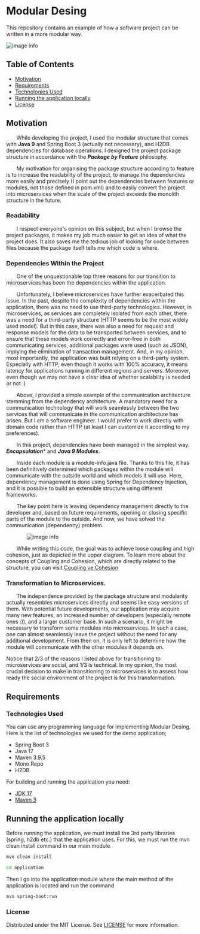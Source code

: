 
# Modular Desing
This repository contains an example of how a software project can be written in a more modular way. 
&nbsp;&nbsp;&nbsp;&nbsp;&nbsp;&nbsp;

![image info](https://drive.google.com/file/d/1pturX4mreLbRa0NwxhDpK2C5uen0T22O/view?usp=sharing) 

## Table of Contents
* [Motivation](#Motivation)
* [Requirements](#Requirements)
* [Technologies Used](#Technologies-Used)
* [Running the application locally](#Running-the-application-locally)
* [License](#License)

## Motivation
&nbsp;&nbsp;&nbsp;&nbsp;&nbsp;&nbsp;
While developing the project, I used the modular structure that comes with **Java 9** and Spring Boot 3 (actually not necessary), and H2DB dependencies for database operations. I designed the project package structure in accordance with the ***Package by Feature*** philosophy.

&nbsp;&nbsp;&nbsp;&nbsp;&nbsp;&nbsp;
My motivation for organising the package structure according to feature is to increase the readability of the project, to manage the dependencies more easily and precisely (I point out the dependencies between features or modules, not those defined in pom.xml) and to easily convert the project into microservices when the scale of the project exceeds the monolith structure in the future. 

### Readability
&nbsp;&nbsp;&nbsp;&nbsp;&nbsp;&nbsp;
I respect everyone's opinion on this subject, but when I browse the project packages, it makes my job much easier to get an idea of what the project does. It also saves me the tedious job of looking for code between files because the package itself tells me which code is where.

### Dependencies Within the Project
&nbsp;&nbsp;&nbsp;&nbsp;&nbsp;&nbsp;
One of the unquestionable top three reasons for our transition to microservices has been the dependencies within the application. 

&nbsp;&nbsp;&nbsp;&nbsp;&nbsp;&nbsp;
Unfortunately, I believe microservices have further exacerbated this issue. In the past, despite the complexity of dependencies within the application, there was no need to use third-party technologies. However, in microservices, as services are completely isolated from each other, there was a need for a third-party structure (HTTP seems to be the most widely used model). But in this case, there was also a need for request and response models for the data to be transported between services, and to ensure that these models work correctly and error-free in both communicating services, additional packages were used (such as JSON), implying the elimination of transaction management. And, in my opinion, most importantly, the application was built relying on a third-party system. Especially with HTTP, even though it works with 100% accuracy, it means latency for applications running in different regions and servers. Moreover, even though we may not have a clear idea of whether scalability is needed or not :)

&nbsp;&nbsp;&nbsp;&nbsp;&nbsp;&nbsp;
Above, I provided a simple example of the communication architecture stemming from the dependency architecture. A mandatory need for a communication technology that will work seamlessly between the two services that will communicate in the communication architecture has arisen. But I am a software engineer. I would prefer to work directly with domain code rather than HTTP (at least I can customize it according to my preferences).

&nbsp;&nbsp;&nbsp;&nbsp;&nbsp;&nbsp;
In this project, dependencies have been managed in the simplest way. ***Encapsulation**** and ***Java 9 Modules***.

&nbsp;&nbsp;&nbsp;&nbsp;&nbsp;&nbsp;
Inside each module is a module-info.java file. Thanks to this file, it has been definitively determined which packages within the module will communicate with the outside world and which models it will use. Here, dependency management is done using Spring for Dependency Injection, and it is possible to build an extensible structure using different frameworks.

&nbsp;&nbsp;&nbsp;&nbsp;&nbsp;&nbsp;
The key point here is leaving dependency management directly to the developer and, based on future requirements, opening or closing specific parts of the module to the outside. And now, we have solved the communication (dependency) problem.

&nbsp;&nbsp;&nbsp;&nbsp;&nbsp;&nbsp;
&nbsp;&nbsp;&nbsp;&nbsp;&nbsp;&nbsp;
![image info](https://miro.medium.com/v2/resize:fit:720/format:webp/1*1Gp2CkZKaj_myY9srSWaiQ.jpeg)

&nbsp;&nbsp;&nbsp;&nbsp;&nbsp;&nbsp;
While writing this code, the goal was to achieve loose coupling and high cohesion, just as depicted in the upper diagram. To learn more about the concepts of Coupling and Cohesion, which are directly related to the structure, you can visit [Coupling ve Cohesion](https://medium.com/clarityhub/low-coupling-high-cohesion-3610e35ac4a6)

### Transformation to Microservices.

&nbsp;&nbsp;&nbsp;&nbsp;&nbsp;&nbsp;
The independence provided by the package structure and modularity actually resembles microservices directly and seems like easy versions of them. With potential future developments, our application may acquire many new features, an increased number of developers (especially remote ones :)), and a larger customer base. In such a scenario, it might be necessary to transform some modules into microservices. In such a case, one can almost seamlessly leave the project without the need for any additional development. From then on, it is only left to determine how the module will communicate with the other modules it depends on.

Notice that 2/3 of the reasons I listed above for transitioning to microservices are social, and 1/3 is technical. In my opinion, the most crucial decision to make in transitioning to microservices is to assess how ready the social environment of the project is for this transformation.


## Requirements

### Technologies Used

You can use any programming language for implementing Modular Desing. Here is the list of technologies we used for the demo application;

* Spring Boot 3
* Java 17
* Maven 3.9.5
* Mono Repo
* H2DB

For building and running the application you need:

- [JDK 17](https://www.oracle.com/java/technologies/javase/jdk17-archive-downloads.html)
- [Maven 3](https://maven.apache.org)

## Running the application locally

Before running the application, we must install the 3rd party libraries (spring, h2db etc.) that the application uses. For this, we must run the mvn clean install command in our main module.

```bash
mvn clean install
```

```bash 
cd application
```
Then I go into the application module where the main method of the application is located and run the command 

 ```bash 
 mvn spring-boot:run
```


### License

Distributed under the MIT License. See [LICENSE](LICENSE.txt) for more information.
